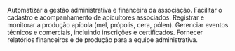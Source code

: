 Automatizar a gestão administrativa e financeira da associação.
Facilitar o cadastro e acompanhamento de apicultores associados.
Registrar e monitorar a produção apícola (mel, própolis, cera, pólen).
Gerenciar eventos técnicos e comerciais, incluindo inscrições e certificados.
Fornecer relatórios financeiros e de produção para a equipe administrativa.
